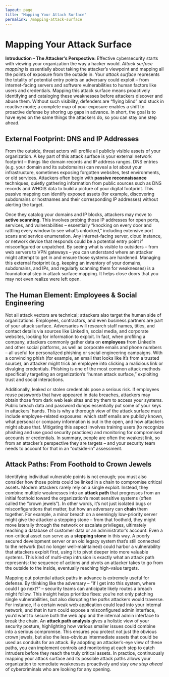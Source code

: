 ```yaml
---
layout: page
title: "Mapping Your Attack Surface"
permalink: /mapping-attack-surface
---
```


# Mapping Your Attack Surface

**Introduction – The Attacker’s Perspective:** Effective cybersecurity starts with viewing your organization the way a hacker would. *Attack surface mapping* is essentially about taking the attacker’s viewpoint and mapping all the points of exposure from the outside in. Your *attack surface* represents the totality of potential entry points an adversary could exploit – from internet-facing servers and software vulnerabilities to human factors like users and credentials. Mapping this attack surface means proactively identifying and cataloging these weaknesses before attackers discover and abuse them. Without such visibility, defenders are “flying blind” and stuck in reactive mode; a complete map of your exposure enables a shift to proactive defense by shoring up gaps in advance. In short, the goal is to have eyes on the same things the attackers do, so you can stay one step ahead.

## External Footprint: DNS and IP Addresses

From the outside, threat actors will profile all publicly visible assets of your organization. A key part of this attack surface is your external network footprint – things like domain records and IP address ranges. DNS entries (e.g. your domain and its subdomains) can reveal a lot about your infrastructure, sometimes exposing forgotten websites, test environments, or old services. Attackers often begin with **passive reconnaissance** techniques, quietly gathering information from public sources such as DNS records and WHOIS data to build a picture of your digital footprint. This passive mapping can identify exposed assets (for example, discovering subdomains or hostnames and their corresponding IP addresses) without alerting the target.

Once they catalog your domains and IP blocks, attackers may move to **active scanning**. This involves probing those IP addresses for open ports, services, and vulnerabilities – essentially “knocking on every door and rattling every window to see what’s unlocked,” including extensive port scans and service enumeration. Any internet-facing server, cloud instance, or network device that responds could be a potential entry point if misconfigured or unpatched. By seeing what is visible to outsiders – from web servers to VPN gateways – you can understand where an attacker might attempt to get in and ensure those systems are hardened. Managing this external footprint (e.g. keeping an inventory of your domains, subdomains, and IPs, and regularly scanning them for weaknesses) is a foundational step in attack surface mapping. It helps close doors that you may not even realize were left open.

## The Human Element: Employees & Social Engineering

Not all attack vectors are technical; attackers also target the human side of organizations. Employees, contractors, and even business partners are part of your attack surface. Adversaries will research staff names, titles, and contact details via sources like LinkedIn, social media, and corporate websites, looking for information to exploit. In fact, when profiling a company, attackers commonly gather data on **employees** from LinkedIn and other social platforms, as well as corporate emails and phone numbers – all useful for personalized phishing or social engineering campaigns. With a convincing phish (for example, an email that looks like it’s from a trusted source), an attacker might trick an employee into clicking a malicious link or divulging credentials. Phishing is one of the most common attack methods specifically targeting an organization’s “human attack surface,” exploiting trust and social interactions.

Additionally, leaked or stolen credentials pose a serious risk. If employees reuse passwords that have appeared in data breaches, attackers may obtain those from dark web leak sites and try them to access your systems. Public breach data and password dumps essentially put some of your keys in attackers’ hands. This is why a thorough view of the attack surface must include employee-related exposures: which staff emails are publicly known, what personal or company information is out in the open, and how attackers might abuse that. Mitigating this aspect involves training users (to recognize phishing and use good security practices) and monitoring for compromised accounts or credentials. In summary, people are often the weakest link, so from an attacker’s perspective they are targets – and your security team needs to account for that in an “outside-in” assessment.

## Attack Paths: From Foothold to Crown Jewels

Identifying individual vulnerable points is not enough; you must also consider how those points could be linked in a chain to compromise critical assets. Modern attackers rarely rely on a single exploit. Instead, they combine multiple weaknesses into an **attack path** that progresses from an initial foothold toward the organization’s most sensitive systems (often called the “crown jewels”). In other words, it’s not just isolated bugs or misconfigurations that matter, but how an adversary can **chain** them together. For example, a minor breach on a seemingly low-priority server might give the attacker a stepping stone – from that foothold, they might move laterally through the network or escalate privileges, ultimately reaching a database of customer data or an administrator’s account. Even a non-critical asset can serve as a **stepping stone** in this way. A poorly secured development server or an old legacy system that’s still connected to the network (but no longer well-maintained) could harbor a vulnerability that attackers exploit first, using it to pivot deeper into more valuable systems. This kind of multi-step intrusion is exactly what an attack path represents: the sequence of actions and pivots an attacker takes to go from the outside to the inside, eventually reaching high-value targets.

Mapping out potential attack paths in advance is extremely useful for defense. By thinking like the adversary – “If I get into this system, where could I go next?” – security teams can anticipate likely routes a breach might follow. This insight helps prioritize fixes: you’re not only patching single vulnerabilities, but also disrupting the *paths* attackers would traverse. For instance, if a certain weak web application could lead into your internal network, and that in turn could expose a misconfigured admin interface, you’d want to secure both the web app and the internal admin interface to break the chain. An **attack path analysis** gives a holistic view of your security posture, highlighting how various smaller issues could combine into a serious compromise. This ensures you protect not just the obvious crown jewels, but also the less-obvious intermediate assets that could be used as conduits for an attack. By adopting an attacker’s-eye view of these paths, you can implement controls and monitoring at each step to catch intruders before they reach the truly critical assets. In practice, continuously mapping your attack surface and its possible attack paths allows your organization to remediate weaknesses proactively and stay *one step ahead* of cybercriminals who are looking for any opening.
